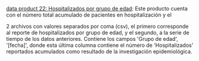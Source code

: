 [data product 22: Hospitalizados por grupo de edad](output/producto22): Este producto cuenta con el número total acumulado de pacientes en hospitalización y el 

2 archivos con valores separados por coma (csv), el primero corresponde al reporte de hospitalizados por grupo de edad, y el segundo, a la serie de tiempo de los datos anteriores. Contiene los campos 'Grupo de edad', '[fecha]', donde esta última columna contiene el número de 'Hospitalizados' reportados acumulados como resultado de la investigación epidemiológica.
